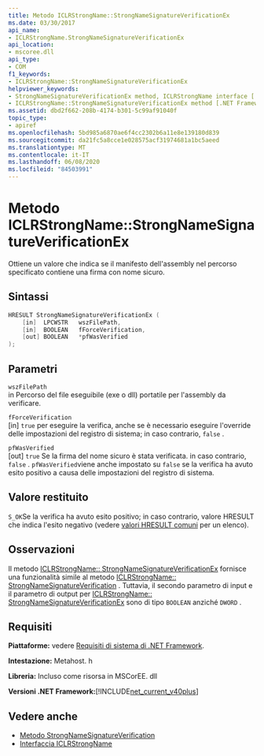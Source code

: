 ```yaml
---
title: Metodo ICLRStrongName::StrongNameSignatureVerificationEx
ms.date: 03/30/2017
api_name:
- ICLRStrongName.StrongNameSignatureVerificationEx
api_location:
- mscoree.dll
api_type:
- COM
f1_keywords:
- ICLRStrongName::StrongNameSignatureVerificationEx
helpviewer_keywords:
- StrongNameSignatureVerificationEx method, ICLRStrongName interface [.NET Framework hosting]
- ICLRStrongName::StrongNameSignatureVerificationEx method [.NET Framework hosting]
ms.assetid: dbd2f662-208b-4174-b301-5c99af91040f
topic_type:
- apiref
ms.openlocfilehash: 5bd985a6870ae6f4cc2302b6a11e8e139180d839
ms.sourcegitcommit: da21fc5a8cce1e028575acf31974681a1bc5aeed
ms.translationtype: MT
ms.contentlocale: it-IT
ms.lasthandoff: 06/08/2020
ms.locfileid: "84503991"
---
```

# <a name="iclrstrongnamestrongnamesignatureverificationex-method"></a>Metodo ICLRStrongName::StrongNameSignatureVerificationEx
Ottiene un valore che indica se il manifesto dell'assembly nel percorso specificato contiene una firma con nome sicuro.  
  
## <a name="syntax"></a>Sintassi  
  
```cpp  
HRESULT StrongNameSignatureVerificationEx (  
    [in]  LPCWSTR   wszFilePath,  
    [in]  BOOLEAN   fForceVerification,  
    [out] BOOLEAN   *pfWasVerified  
);  
```  
  
## <a name="parameters"></a>Parametri  
 `wszFilePath`  
 in Percorso del file eseguibile (exe o dll) portatile per l'assembly da verificare.  
  
 `fForceVerification`  
 [in] `true` per eseguire la verifica, anche se è necessario eseguire l'override delle impostazioni del registro di sistema; in caso contrario, `false` .  
  
 `pfWasVerified`  
 [out] `true` Se la firma del nome sicuro è stata verificata. in caso contrario, `false` . `pfWasVerified`viene anche impostato su `false` se la verifica ha avuto esito positivo a causa delle impostazioni del registro di sistema.  
  
## <a name="return-value"></a>Valore restituito  
 `S_OK`Se la verifica ha avuto esito positivo; in caso contrario, valore HRESULT che indica l'esito negativo (vedere [valori HRESULT comuni](/windows/win32/seccrypto/common-hresult-values) per un elenco).  
  
## <a name="remarks"></a>Osservazioni  
 Il metodo [ICLRStrongName:: StrongNameSignatureVerificationEx](iclrstrongname-strongnamesignatureverificationex-method.md) fornisce una funzionalità simile al metodo [ICLRStrongName:: StrongNameSignatureVerification](iclrstrongname-strongnamesignatureverification-method.md) . Tuttavia, il secondo parametro di input e il parametro di output per [ICLRStrongName:: StrongNameSignatureVerificationEx](iclrstrongname-strongnamesignatureverificationex-method.md) sono di tipo `BOOLEAN` anziché `DWORD` .  
  
## <a name="requirements"></a>Requisiti  
 **Piattaforme:** vedere [Requisiti di sistema di .NET Framework](../../get-started/system-requirements.md).  
  
 **Intestazione:** Metahost. h  
  
 **Libreria:** Incluso come risorsa in MSCorEE. dll  
  
 **Versioni .NET Framework:**[!INCLUDE[net_current_v40plus](../../../../includes/net-current-v40plus-md.md)]  
  
## <a name="see-also"></a>Vedere anche

- [Metodo StrongNameSignatureVerification](iclrstrongname-strongnamesignatureverification-method.md)
- [Interfaccia ICLRStrongName](iclrstrongname-interface.md)
